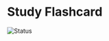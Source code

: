 # Study Flashcard

![Status](https://github.com/thucpk/mini-flashcard/actions/workflows/ci.yml/badge.svg?branch=master)
